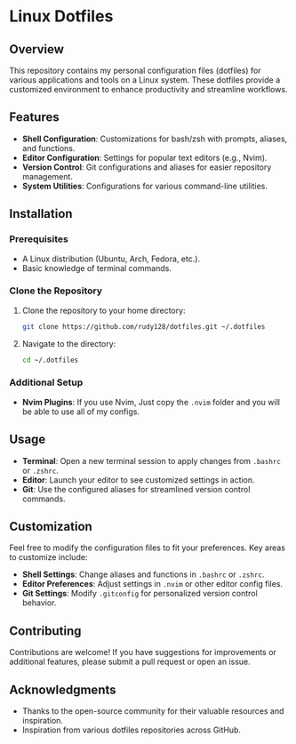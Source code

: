 # Linux Dotfiles

## Overview

This repository contains my personal configuration files (dotfiles) for various applications and tools on a Linux system. These dotfiles provide a customized environment to enhance productivity and streamline workflows.

## Features

- **Shell Configuration**: Customizations for bash/zsh with prompts, aliases, and functions.
- **Editor Configuration**: Settings for popular text editors (e.g., Nvim).
- **Version Control**: Git configurations and aliases for easier repository management.
- **System Utilities**: Configurations for various command-line utilities.

## Installation

### Prerequisites

- A Linux distribution (Ubuntu, Arch, Fedora, etc.).
- Basic knowledge of terminal commands.

### Clone the Repository

1. Clone the repository to your home directory:

   ```bash
   git clone https://github.com/rudy128/dotfiles.git ~/.dotfiles
   ```

2. Navigate to the directory:

   ```bash
   cd ~/.dotfiles
   ```

### Additional Setup

- **Nvim Plugins**: If you use Nvim, Just copy the `.nvim` folder and you will be able to use all of my configs.

## Usage

- **Terminal**: Open a new terminal session to apply changes from `.bashrc` or `.zshrc`.
- **Editor**: Launch your editor to see customized settings in action.
- **Git**: Use the configured aliases for streamlined version control commands.

## Customization

Feel free to modify the configuration files to fit your preferences. Key areas to customize include:

- **Shell Settings**: Change aliases and functions in `.bashrc` or `.zshrc`.
- **Editor Preferences**: Adjust settings in `.nvim` or other editor config files.
- **Git Settings**: Modify `.gitconfig` for personalized version control behavior.

## Contributing

Contributions are welcome! If you have suggestions for improvements or additional features, please submit a pull request or open an issue.

## Acknowledgments

- Thanks to the open-source community for their valuable resources and inspiration.
- Inspiration from various dotfiles repositories across GitHub.
